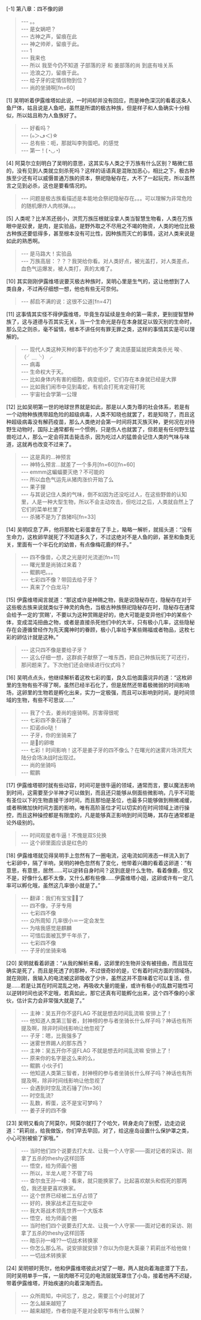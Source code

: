 
[-1] 第八章：四不像的卵
>--- 。。<br>
>--- 是女娲吧？<br>
>--- 古神之声，留痕在此<br>
>--- 神之帅斧，留痕于此。<br>
>--- 1<br>
>--- 我来也<br>
>--- 所以
我至今仍不知道
子部落的牙
和
姜部落的尚
到底有啥关系<br>
>--- 沧浪之刀，留痕于此。<br>
>--- 给子牙的定情信物到位？<br>
>--- 尚的坐骑啊[fn=60]<br>

[1] 吴明听着伊露维塔如此说，一时间却并没有回应，而是神色深沉的看着这条人鱼尸体，姑且说是人鱼吧，虽然是所谓的极古种族，但是样子和人鱼确实十分相似，所以姑且称为人鱼族好了。
>--- 好看吗？<br>
>--- (๑＞ڡ＜)☆<br>
>--- 总有些：呃，那就叫李狗蛋吧。的感觉<br>
>--- 第一！(◔◡◔)<br>

[4] 阿莫尔立刻明白了吴明的意思，这其实与人类之于万族有什么区别？略微仁慈的，没有见到人类就立刻杀死吗？这样的话语真是混账加恶心，相比之下，极古种族至少还有可以威慑普通万族的资本，祭祀隐秘存在，大不了一起玩完，所以虽然言之见到必杀，这也是要看情况的。
>--- 问题是极古族看描述是本能地会祭祀隐秘存在。。。可以理解为非常危险的随机爆炸人肉核弹。。。<br>

[5] 人类呢？比羊羔还弱小，洪荒万族压根就没拿人类当智慧生物看，人类在万族眼中是奴隶，是肉，是实验品，是野外取之不尽用之不竭的物资，人类的地位比极古种族还要低得多，甚至根本没有可比性，因种族而灭亡的事情，这对人类来说是如此的熟悉啊。
>--- 是马路大！实验品<br>
>--- 万族高层：？？？我哭给你看。对人类好点，被光盖打，对人类差点，血色气运爆发，被人类打，真的太难了。<br>

[10] 其实刚刚伊露维塔说要灭极古种族时，吴明心里是生气的，这让他想到了人类自身，不过再仔细想一想，他也有些无可奈何。
>--- 郝启不满的说：这很不公道[fn=47]<br>

[11] 这事情其实怪不得伊露维塔，毕竟生存延续是生命的第一需求，更别提智慧种族了，这与道德与否其实无关，当一个生命光是存在本身就足以毁灭别的生命时，那么见之则杀，毫不留情，根本不讲任何有罪无罪之类，这样的事情其实是可以理解的。
>--- 现代人类这种灭种的事干的也不少了
禽流感蔓延就把禽类杀光
唉╮（╯＿╰）╭<br>
>--- 病毒<br>
>--- 生命权大于天。<br>
>--- 比如身体内有害的细胞，病变组织，它们存在本身就已经是大罪<br>
>--- 比如我们闹市中见到毒蛇，有机会打死肯定得打死<br>
>--- 宇宙社会学第一公理<br>

[12] 比如吴明第一世的地球世界就是如此，那是以人类为尊的社会体系，若是有一个动物种族携带超危险的超级病毒，人类不知晓也就罢了，若是知晓了，而且这种超级病毒没有解药疫苗，那么人类绝对会第一时间将其灭族灭种，更何况在对待野生动物时，国际上通常都有一个惯例，只是伤人也就罢了，但若是有任何野生猛兽吃过人，那么一定会将其击毙击杀，因为吃过人的猛兽会记住人类的气味与味道，这就再也改变不过来了。
>--- 这是真的…神预言<br>
>--- 神特么预言…就差了一个多月[fn=60][fn=60]<br>
>--- emmm这蝙蝠要灭绝？不可能的<br>
>--- 所以血色气运先从猪肉涨价开始了么<br>
>--- 果子狸<br>
>--- 与其说记住人类的气味，倒不如因为还没吃过人，在这些野兽的认知里，人是一种大型生物，所以不会主动攻击，但吃过之后，人类就自然上了它们的菜单栏里了<br>
>--- 杀猪不是为了救猪吗[fn=33]<br>

[14] 吴明叹息了声，他将那枚七彩蛋拿在了手上，略略一解析，就摇头道：“没有生命力，这枚卵早就死了不知道多久了，不过这绝对不是人鱼的卵，甚至和鱼类无关，里面有一个半石化的幼兽，有点像梅花鹿的样子。”
>--- 四不像兽，心灵之光是时光流逝[fn=11]<br>
>--- 曙光里是尚骑过来着？<br>
>--- 鲲鹏吧。。。<br>
>--- 七彩四不像？带回去给子牙？<br>
>--- 真来了个白龙马?<br>

[15] 伊露维塔闻言就道：“那这或许是神赐之物，我是说隐秘存在，隐秘存在对于这些极古族来说就类似于神灵的角色，当极古种族祭祀隐秘存在时，隐秘存在通常会给予一定的‘赏赐’，不要以为这种赏赐是好的，绝大可能是变异他们中的某些个体，变成混沌扭曲之物，或者是直接杀死他们中的大半，只有极小几率，这些隐秘存在会遵循曾经作为先天魔神时的眷顾，极小几率给予某些赐福或者物品，这枚七彩的卵估计就是这种。”
>--- 这只四不像是要给子牙？<br>
>--- 这么仔细一想，这群疯子献祭了一堆东西，把自己种族玩死了可还行，那问题来了。下次他们还会继续进行仪式吗？<br>

[16] 吴明点点头，他继续解析着这枚七彩的蛋，良久后他面露诧异的道：“这枚卵里的生物有些不得了啊，虽然已经半石化了，但是居然还带着极微弱的时间影响场，这卵里的生物若是孵化出来，实力一定极强，而且可以影响到时间，是时间领域的生物，有些不可思议……”
>--- 我了个去，姜尚的座骑啊。厉害得很呢<br>
>--- 七彩四不象石锤了<br>
>--- 扣诺dio哒！<br>
>--- 子牙，你的坐骑来了<br>
>--- 是🐸的卵嗷<br>
>--- 七彩！时间影响！这不是姜子牙的四不像么？在曙光的迷雾片场洪荒大陆分会场决战时出现过。<br>
>--- 尚的坐骑吗<br>
>--- 鲲鹏<br>

[17] 伊露维塔顿时就有些动容，时间可是很牛逼的领域，通常而言，要以魔法影响到时间，这需要至少半神才可以做到，而且还只能够从侧面些微影响，几乎不可能有圣位以下的生物直接干涉时间，而且那怕是圣位，也最多只能够做到稍微减缓，或者稍微加快时间方面的影响，唯有高阶圣位才可以切实的在时间领域上进行操控，而且这种操控都是有限度的，凡是能够真正影响到时间范畴，其存在通常都是论外级别的。
>--- 时间观星者牛逼！不愧是双S兑换<br>
>--- 这个卵里面应该是红色的<br>

[18] 伊露维塔就见得吴明手上忽然有了一圈电流，这电流如同液态一样流入到了七彩卵中，隔了半响，吴明的神色忽然有了变化，他带着兴趣的看着这卵道：“有意思，有意思，居然……可以逆转自身时间？这到底是什么生物，看着像鹿，但又不是，好像什么都不太像，又什么都有些像……伊露维塔小姐，这卵或许有一定几率可以孵化哦，虽然这几率很小就是了。”
>--- 翻译：我们有宝宝👶🏻了<br>
>--- 四不像，子牙专用<br>
>--- 七彩四不像<br>
>--- 众所周知
几率很小＝一定会发生<br>
>--- 为啥我感觉是麒麟<br>
>--- 可惜后面被瓦罗千年杀了，<br>
>--- 七彩四不像<br>
>--- 子牙的坐骑来咯<br>

[20] 吴明就看着卵道：“从我的解析来看，这卵里的生物并没有被扭曲，而且现在确实是死了，而且是死透了的那种，不过很奇妙的是，它有着时间方面的领域场，就在刚刚，我输入的电流被这卵吸收了少许，虽然这并不意味着它可以复活，但是……若是让其在时间混乱之地，再吸收大量的能量，或许有极小的乱数可能性可以逆转时间也说不定哦，若真如此，那它还真有可能孵化出来，这个四不像的小家伙，估计实力会非常强大就是了。”
>--- 主神：吴五开你不竖FLAG 不就是想去时间乱流嘛 安排上了！<br>
>--- 他知道人类第三智者，封神榜的参与者坐骑长什么样子吗？神话也有所提及啊，除非时间线影响让他忽视了<br>
>--- 子牙：嗯，比我强多了<br>
>--- 迷雾世界踢人的那东西？<br>
>--- 主神：吴五开你不竖FLAG 不就是想去时间乱流嘛 安排上了！<br>
>--- 原来你的名字是这么来的么，<br>
>--- 鲲鹏 小伙子们<br>
>--- 他知道人类第三智者，封神榜的参与者坐骑长什么样子吗？神话也有所提及啊，除非时间线影响让他忽视了<br>
>--- 会遇到时空乱流石锤了[fn=36]<br>
>--- 时空乱流?<br>
>--- 乱数，孵蛋，这不是宝可梦吗？<br>
>--- 姜子牙的四不像<br>

[23] 吴明又看向了阿莫尔，阿莫尔就打了个哈欠，转身走向了别墅，边走边说道：“莉莉丝，给我做饭，你们早去早回，对了，给这座岛设置什么保护罩之类，小心可别被偷了家哦。”
>--- 当时他们四个说要去打大龙、让我一个人守家——面对记者的采访、刚拿了五杀的theshy这样回答<br>
>--- 悟空，给为师画个圈<br>
>--- 所以，半龙人呢？不管了吗<br>
>--- 查尔虫王孙一峰：看来，就只能换家了。比起喜欢献头和假死的那两位，我还是更喜欢换家。<br>
>--- 这个世界已经被二五仔占领了<br>
>--- 好的，换家战术正在拟定中<br>
>--- 我大哥战术领先世界一个大版本<br>
>--- 悟空，给为师画个圈<br>
>--- 当时他们四个说要去打大龙、让我一个人守家——面对记者的采访、刚拿了五杀的theshy这样回答<br>
>--- 暗示孙一峰??一切战术转换家<br>
>--- 你怎么那么吊。说安排就安排？你以为你是大英豪？莉莉丝不给他做！<br>
>--- 一切战术转换家<br>

[24] 吴明顿时莞尔，他和伊露维塔彼此对望了一眼，两人就向着海底潜了下去，同时吴明单手一挥，一层肉眼不可见的电流层就笼罩住了小岛，接着他再不迟疑，带着伊露维塔，开始疾速的向着深海而去。
>--- 众所周知，中间忘了，总之，需要三个小时就对了<br>
>--- 怎么越来越短了<br>
>--- 越来越短，作者你是不是对全职写书有什么误解？<br>

